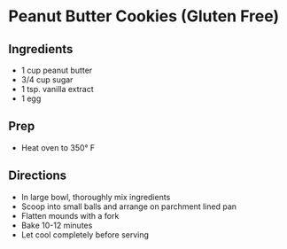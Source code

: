 # Peanut Butter Cookies (Gluten Free)

## Ingredients

- 1 cup peanut butter
- 3/4 cup sugar
- 1 tsp. vanilla extract
- 1 egg

## Prep

- Heat oven to 350° F

## Directions

- In large bowl, thoroughly mix ingredients
- Scoop into small balls and arrange on parchment lined pan
- Flatten mounds with a fork
- Bake 10-12 minutes
- Let cool completely before serving
